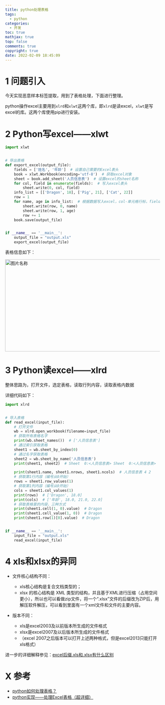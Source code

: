 ```yaml
---
title: python处理表格
tags:
  - python
categories:
  - 开发
toc: true
mathjax: true
top: false
comments: true
copyright: true
date: 2022-02-09 18:45:09
---
```


# 1 问题引入

今天实现恶意样本标签提取，用到了表格处理，下面进行整理。

python操作excel主要用到`xlrd`和`xlwt`这两个库，即`xlrd`是读excel，`xlwt`是写excel的库。这两个库使用pip进行安装。

# 2 Python写excel——xlwt

```python
import xlwt


# 导出表格
def export_excel(output_file):
    fields = ['姓名', '年龄']  # 设置自己需要的Excel表头
    book = xlwt.Workbook(encoding='utf-8')  # 获取excel对象
    sheet = book.add_sheet('人员信息表')  # 设置excel的sheet名称
    for col, field in enumerate(fields):  # 写入excel表头
        sheet.write(0, col, field)
    info_list = [['Dragon', 18], ['Pig', 21], ['Cat', 22]]
    row = 1
    for name, age in info_list:  # 根据数据写入excel，col-单元格行标，field-单元格列标
        sheet.write(row, 0, name)
        sheet.write(row, 1, age)
        row += 1
    book.save(output_file)


if __name__ == '__main__':
    output_file = "output.xls"
    export_excel(output_file)
```

表格信息如下：

<img src="https://s2.loli.net/2022/02/09/B8mGXdCqurtDVJ6.png" width = "600" height = "300" alt="图片名称" align=center id=64 />

# 3 Python读excel——xlrd

整体思路为，打开文件，选定表格，读取行列内容，读取表格内数据

详细代码如下：

```python
import xlrd


# 导入表格
def read_excel(input_file):
    # 打开文件
    wb = xlrd.open_workbook(filename=input_file)
    # 获取所有表格名字
    print(wb.sheet_names())  # ['人员信息表']
    # 通过索引获取表格
    sheet1 = wb.sheet_by_index(0)
    # 通过名字获取表格
    sheet2 = wb.sheet_by_name('人员信息表')
    print(sheet1, sheet2)  # Sheet  0:<人员信息表> Sheet  0:<人员信息表>

    print(sheet1.name, sheet1.nrows, sheet1.ncols)  # 人员信息表 4 2
    # 获取第1行内容（编号从0开始）
    rows = sheet1.row_values(1)
    # 获取第1列内容（编号从0开始）
    cols = sheet1.col_values(1)
    print(rows)  # ['Dragon', 18.0]
    print(cols)  # ['年龄', 18.0, 21.0, 22.0]
    # 获取表格里的内容，三种方式
    print(sheet1.cell(1, 0).value)  # Dragon
    print(sheet1.cell_value(1, 0))  # Dragon
    print(sheet1.row(1)[0].value)  # Dragon


if __name__ == '__main__':
    input_file = "output.xls"
    read_excel(input_file)
```

# 4 xls和xlsx的异同

* 文件核心结构不同：
  * xls核心结构是复合文档类型的；
  * xlsx 的核心结构是 XML 类型的结构，并且基于XML进行压缩（占用空间更小），所以也可以看做zip文件，将一个“.xlsx”文件的后缀改为ZIP后，用解压软件解压，可以看到里面有一个xml文件和文件的主要内容。

* 版本不同：
  * xls是excel2003及以前版本所生成的文件格式
  * xlsx是excel2007及以后版本所生成的文件格式
  * （excel 2007之后版本可以打开上述两种格式，但是excel2013只能打开xls格式）

进一步的详细解释参见：[excel后缀.xls和.xlsx有什么区别](https://jingyan.baidu.com/article/1974b289c9aaefb5b0f7746b.html)

# X 参考

* [python如何处理表格？](https://www.php.cn/python-tutorials-451228.html)
* [python实现——处理Excel表格（超详细）](https://blog.csdn.net/weixin_44288604/article/details/120731317)
